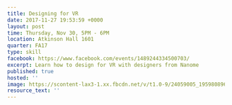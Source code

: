 ```yaml
---
title: Designing for VR
date: 2017-11-27 19:53:59 +0000
layout: post
time: Thursday, Nov 30, 5PM - 6PM
location: Atkinson Hall 1601
quarter: FA17
type: skill
facebook: https://www.facebook.com/events/1489244334500703/
excerpt: Learn how to design for VR with designers from Nanome
published: true
hosted: ''
image: https://scontent-lax3-1.xx.fbcdn.net/v/t1.0-9/24059005_1959808960926232_2354948563013864379_n.jpg?oh=a88ec7f62343059d42eb1f0e57b62ad3&oe=5AB41E1B
resource_text: ''
---
```

